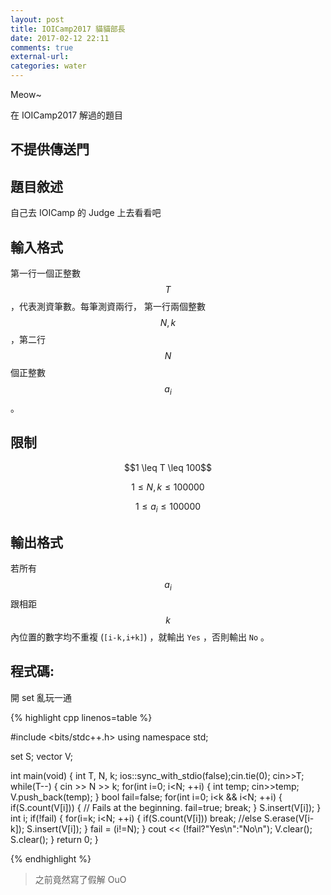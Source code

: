 ```yaml
---
layout: post
title: IOICamp2017 貓貓部長
date: 2017-02-12 22:11
comments: true
external-url:
categories: water
---
```


Meow~

在 IOICamp2017 解過的題目

## 不提供傳送門

## 題目敘述
自己去 IOICamp 的 Judge 上去看看吧

## 輸入格式
第一行一個正整數 $$T$$ ，代表測資筆數。每筆測資兩行，
第一行兩個整數 $$N, k$$ ，第二行 $$N$$ 個正整數 $$a_{i}$$ 。

## 限制

<center>
$$1 \leq T \leq 100$$

$$1 \leq N,k \leq 100000$$

$$1 \leq a_{i} \leq 100000$$
</center>

## 輸出格式
若所有 $$a_{i}$$ 跟相距 $$k$$ 內位置的數字均不重複 (`[i-k,i+k]`) ，就輸出 `Yes` ，否則輸出 `No` 。

## 程式碼:

開 set 亂玩一通

{% highlight cpp linenos=table %}

#include <bits/stdc++.h>
using namespace std;

set<int> S;
vector<int> V;

int main(void) {
    int T, N, k;
    ios::sync_with_stdio(false);cin.tie(0);
    cin>>T;
    while(T--) {
        cin >> N >> k;
        for(int i=0; i<N; ++i) {
            int temp;
            cin>>temp;
            V.push_back(temp);
        }
        bool fail=false;
        for(int i=0; i<k && i<N; ++i) {
            if(S.count(V[i])) { // Fails at the beginning.
                fail=true; break;
            }
            S.insert(V[i]);
        }
        int i;
        if(!fail) {
            for(i=k; i<N; ++i) {
                if(S.count(V[i])) break;
                //else
                S.erase(V[i-k]);
                S.insert(V[i]);
            }
            fail = (i!=N);
        }
        cout << (!fail?"Yes\n":"No\n");
        V.clear(); S.clear();
    }
    return 0;
}


{% endhighlight %}

> 之前竟然寫了假解 OuO
